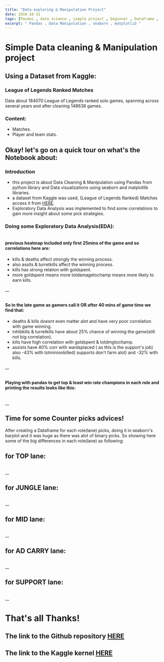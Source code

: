```yaml
---
title: "Data exploring & Manipulation Project"
date: 2018-10-31
tags: [Pandas , data science , simple project , beginner , DataFrame , seaborn , matplotlib , Data Manipulation]
excerpt: " Pandas , Data Manipulation , seaborn , matplotlib "
---
```


# Simple Data cleaning & Manipulation project

## Using a Dataset from Kaggle:
### League of Legends Ranked Matches
Data about 184070 League of Legends ranked solo games, spanning across several years and after cleaning 148638 games.

### Content:
* Matches.
* Player and team stats.

## Okay! let's go on a quick tour on what's the Notebook about:

### Introduction
* this project is about Data Cleaning & Manipulation using Pandas from python library and Data visualizations using seaborn and matplotlib libraries.
* a dataset from Kaggle was used, {League of Legends Ranked} Matches access it from [HERE](https://www.kaggle.com/paololol/league-of-legends-ranked-matches).
* Exploratory Data Analysis was implemented to find some correlations to gain more insight about some pick strategies.

### Doing some Exploratory Data Analysis(EDA):

<img src="{{ site.url }}{{ site.baseurl }}/images/art2/gameslessthan25mins.PNG" alt="">

#### previous heatmap included only first 25mins of the game and so correlations here are:
* kills & deaths affect strongly the winning process.
* also assits & turretkills affect the winning process.
* kills has strong relation with goldspent.
* more goldspent means more totdamagetochamp means more likely to earn kills.

__

<img src="{{ site.url }}{{ site.baseurl }}/images/art2/gamesmorethan40mins.PNG" alt="">

#### So in the late game as gamers call it OR after 40 mins of game time we find that:
* deaths & kills doesnt even matter alot and have very poor correlation with game winning.
* inhibkills & turretkills have about 25% chance of winning the game(still not big correlation).
* kills have high correlation with goldspent & totdmgtochamp.
* assists have 40% corr with wardsplaced ( as this is the support's job) also -43% with totminionkilled( supports don't farm alot) and -32% with kills.

__

<img src="{{ site.url }}{{ site.baseurl }}/images/art2/topwinratechamps.PNG" alt="">

#### Playing with pandas to get top & least win rate champions in each role and printing the results looks like this:

<img src="{{ site.url }}{{ site.baseurl }}/images/art2/champsresult.PNG" alt="">

__

## Time for some Counter picks advices!

After creating a Dataframe for each role(lane) picks, doing it in seaborn's barplot and it was huge as there was alot of binary picks.
So showing here some of the big differences in each role(lane) as following:

## for TOP lane:
<img src="{{ site.url }}{{ site.baseurl }}/images/art2/top.PNG" alt="">

__
## for JUNGLE lane:
<img src="{{ site.url }}{{ site.baseurl }}/images/art2/jungle.PNG" alt="">

__
## for MID lane:
<img src="{{ site.url }}{{ site.baseurl }}/images/art2/mid.PNG" alt="">

__
## for AD CARRY lane:
<img src="{{ site.url }}{{ site.baseurl }}/images/art2/adc.PNG" alt="">

__
## for SUPPORT lane:
<img src="{{ site.url }}{{ site.baseurl }}/images/art2/supp.PNG" alt="">

__

# That's all Thanks!

## The link to the Github repository [HERE](https://github.com/manaminer/League-of-Legends-analysis)

## The link to the Kaggle kernel [HERE](https://www.kaggle.com/manaminer/league-of-legends-visualizations-and-cleaning)

